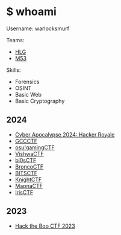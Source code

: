 
# $ whoami

Username: warlocksmurf

Teams: 
* [HLG](https://ctftime.org/team/276386)
* [M53](https://ctftime.org/team/211971)

Skills:
* Forensics
* OSINT
* Basic Web
* Basic Cryptography

## 2024
* [Cyber Apocalypse 2024: Hacker Royale](https://github.com/warlocksmurf/ctftime-writeups/blob/main/htbcyberCTF2024)
* [GCCCTF](https://github.com/warlocksmurf/ctftime-writeups/blob/main/GCCCTF24)
* [osu!gamingCTF](https://github.com/warlocksmurf/ctftime-writeups/blob/main/osu!gamingCTF24)
* [VishwaCTF](https://github.com/warlocksmurf/ctftime-writeups/blob/main/VishwaCTF24)
* [bi0sCTF](https://github.com/warlocksmurf/ctftime-writeups/blob/main/bi0sCTF24)
* [BroncoCTF](https://github.com/warlocksmurf/ctftime-writeups/blob/main/BroncoCTF24)
* [BITSCTF](https://github.com/warlocksmurf/ctftime-writeups/blob/main/BITSCTF24)
* [KnightCTF](https://github.com/warlocksmurf/ctftime-writeups/blob/main/KnightCTF24)
* [MapnaCTF](https://github.com/warlocksmurf/ctftime-writeups/blob/main/MapnaCTF24)
* [IrisCTF](https://github.com/warlocksmurf/ctftime-writeups/blob/main/IrisCTF24)

## 2023
* [Hack the Boo CTF 2023](https://github.com/warlocksmurf/ctftime-writeups/blob/main/htboo2023)
